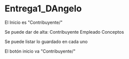 # Entrega1_DAngelo

El Inicio es "Contribuyente/"

Se puede dar de alta:
  Contribuyente
  Empleado
  Conceptos
  
  Se puede listar lo guardado en cada uno
  
  El botón inicio va "Contribuyente/"
  
